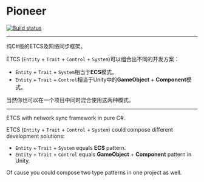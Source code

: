 # Pioneer

[![Build status](https://ci.appveyor.com/api/projects/status/s49oscdiivqkl5x7?svg=true)](https://ci.appveyor.com/project/muguangyi/pioneer)

***

纯C#版的ETCS及网络同步框架。

ETCS (`Entity` + `Trait` + `Control` + `System`)可以组合出不同的开发方案：

* `Entity` + `Trait` + `System`相当于**ECS**模式。
* `Entity` + `Trait` + `Control`相当于Unity中的**GameObject** + **Component**模式。

当然你也可以在一个项目中同时混合使用这两种模式。

***

ETCS with network sync framework in pure C#.

ETCS (`Entity` + `Trait` + `Control` + `System`) could compose different development solutions:

* `Entity` + `Trait` + `System` equals **ECS** pattern.
* `Entity` + `Trait` + `Control` equals **GameObject** + **Component** pattern in Unity.

Of cause you could compose two type patterns in one project as well.
